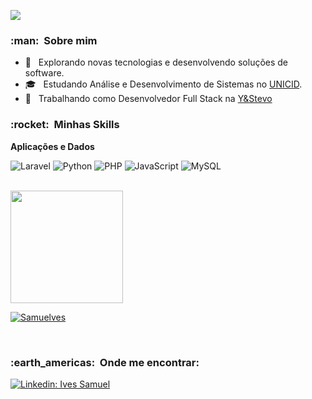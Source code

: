 ![](https://komarev.com/ghpvc/?username=Samuelves&color=006bed)

<h3> :man: &nbsp;Sobre mim </h3>

- 🤔 &nbsp; Explorando novas tecnologias e desenvolvendo soluções de software.
- 🎓 &nbsp; Estudando Análise e Desenvolvimento de Sistemas no <a href="https://www.unicid.edu.br/">UNICID</a>.
- 💼 &nbsp; Trabalhando como Desenvolvedor Full Stack na <a href="https://ystevo.com/">Y&Stevo</a>

<h3> :rocket: &nbsp;Minhas Skills </h3>

**Aplicações e Dados**

  ![Laravel](https://img.shields.io/badge/laravel%20-%23FF2D20.svg?&style=for-the-badge&logo=laravel&logoColor=white)
  ![Python](https://img.shields.io/badge/python%20-%2314354C.svg?&style=for-the-badge&logo=python&logoColor=white)
  ![PHP](https://img.shields.io/badge/php-%23777BB4.svg?&style=for-the-badge&logo=php&logoColor=white)
  ![JavaScript](https://img.shields.io/badge/javascript%20-%23323330.svg?&style=for-the-badge&logo=javascript&logoColor=%23F7DF1E)
  ![MySQL](https://img.shields.io/badge/mysql-%2300f.svg?&style=for-the-badge&logo=mysql&logoColor=white)

<br/>

<a href="https://github.com/Samuelves">
  <img height="180em" src="https://github-readme-stats.vercel.app/api?username=Samuelves&theme=dracula&show_icons=true" />
</a>

<br/>

[![Samuelves](https://github-readme-stats.vercel.app/api/top-langs/?username=Samuelves&hide=html&layout=compact&theme=dracula)](https://github.com/Samuelves/)

<br/>

<h3> :earth_americas: &nbsp;Onde me encontrar: </h3> 

[![Linkedin: Ives Samuel](https://img.shields.io/badge/-IvesSamuel-blue?style=flat-square&logo=Linkedin&logoColor=white&link=https://www.linkedin.com/in/ives-samuel-72893618a)](https://www.linkedin.com/in/ives-samuel-72893618a)

